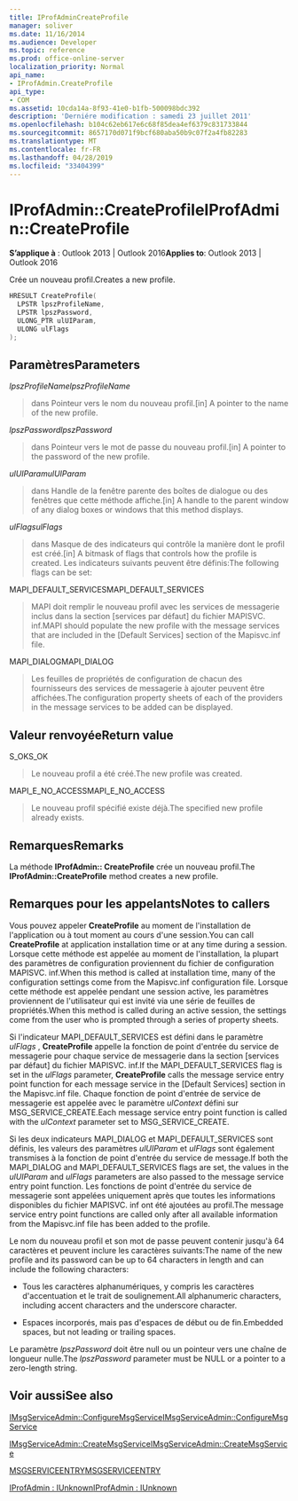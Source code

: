 ```yaml
---
title: IProfAdminCreateProfile
manager: soliver
ms.date: 11/16/2014
ms.audience: Developer
ms.topic: reference
ms.prod: office-online-server
localization_priority: Normal
api_name:
- IProfAdmin.CreateProfile
api_type:
- COM
ms.assetid: 10cda14a-8f93-41e0-b1fb-500098bdc392
description: 'Derniére modification : samedi 23 juillet 2011'
ms.openlocfilehash: b104c62eb617e6c68f85dea4ef6379c831733844
ms.sourcegitcommit: 8657170d071f9bcf680aba50b9c07f2a4fb82283
ms.translationtype: MT
ms.contentlocale: fr-FR
ms.lasthandoff: 04/28/2019
ms.locfileid: "33404399"
---
```

# <a name="iprofadmincreateprofile"></a><span data-ttu-id="619fd-103">IProfAdmin::CreateProfile</span><span class="sxs-lookup"><span data-stu-id="619fd-103">IProfAdmin::CreateProfile</span></span>

  
  
<span data-ttu-id="619fd-104">**S’applique à** : Outlook 2013 | Outlook 2016</span><span class="sxs-lookup"><span data-stu-id="619fd-104">**Applies to**: Outlook 2013 | Outlook 2016</span></span> 
  
<span data-ttu-id="619fd-105">Crée un nouveau profil.</span><span class="sxs-lookup"><span data-stu-id="619fd-105">Creates a new profile.</span></span>
  
```cpp
HRESULT CreateProfile(
  LPSTR lpszProfileName,
  LPSTR lpszPassword,
  ULONG_PTR ulUIParam,
  ULONG ulFlags
);
```

## <a name="parameters"></a><span data-ttu-id="619fd-106">Paramètres</span><span class="sxs-lookup"><span data-stu-id="619fd-106">Parameters</span></span>

 <span data-ttu-id="619fd-107">_lpszProfileName_</span><span class="sxs-lookup"><span data-stu-id="619fd-107">_lpszProfileName_</span></span>
  
> <span data-ttu-id="619fd-108">dans Pointeur vers le nom du nouveau profil.</span><span class="sxs-lookup"><span data-stu-id="619fd-108">[in] A pointer to the name of the new profile.</span></span>
    
 <span data-ttu-id="619fd-109">_lpszPassword_</span><span class="sxs-lookup"><span data-stu-id="619fd-109">_lpszPassword_</span></span>
  
> <span data-ttu-id="619fd-110">dans Pointeur vers le mot de passe du nouveau profil.</span><span class="sxs-lookup"><span data-stu-id="619fd-110">[in] A pointer to the password of the new profile.</span></span> 
    
 <span data-ttu-id="619fd-111">_ulUIParam_</span><span class="sxs-lookup"><span data-stu-id="619fd-111">_ulUIParam_</span></span>
  
> <span data-ttu-id="619fd-112">dans Handle de la fenêtre parente des boîtes de dialogue ou des fenêtres que cette méthode affiche.</span><span class="sxs-lookup"><span data-stu-id="619fd-112">[in] A handle to the parent window of any dialog boxes or windows that this method displays.</span></span>
    
 <span data-ttu-id="619fd-113">_ulFlags_</span><span class="sxs-lookup"><span data-stu-id="619fd-113">_ulFlags_</span></span>
  
> <span data-ttu-id="619fd-114">dans Masque de des indicateurs qui contrôle la manière dont le profil est créé.</span><span class="sxs-lookup"><span data-stu-id="619fd-114">[in] A bitmask of flags that controls how the profile is created.</span></span> <span data-ttu-id="619fd-115">Les indicateurs suivants peuvent être définis:</span><span class="sxs-lookup"><span data-stu-id="619fd-115">The following flags can be set:</span></span>
    
<span data-ttu-id="619fd-116">MAPI_DEFAULT_SERVICES</span><span class="sxs-lookup"><span data-stu-id="619fd-116">MAPI_DEFAULT_SERVICES</span></span> 
  
> <span data-ttu-id="619fd-117">MAPI doit remplir le nouveau profil avec les services de messagerie inclus dans la section [services par défaut] du fichier MAPISVC. inf.</span><span class="sxs-lookup"><span data-stu-id="619fd-117">MAPI should populate the new profile with the message services that are included in the [Default Services] section of the Mapisvc.inf file.</span></span>
    
<span data-ttu-id="619fd-118">MAPI_DIALOG</span><span class="sxs-lookup"><span data-stu-id="619fd-118">MAPI_DIALOG</span></span> 
  
> <span data-ttu-id="619fd-119">Les feuilles de propriétés de configuration de chacun des fournisseurs des services de messagerie à ajouter peuvent être affichées.</span><span class="sxs-lookup"><span data-stu-id="619fd-119">The configuration property sheets of each of the providers in the message services to be added can be displayed.</span></span> 
    
## <a name="return-value"></a><span data-ttu-id="619fd-120">Valeur renvoyée</span><span class="sxs-lookup"><span data-stu-id="619fd-120">Return value</span></span>

<span data-ttu-id="619fd-121">S_OK</span><span class="sxs-lookup"><span data-stu-id="619fd-121">S_OK</span></span> 
  
> <span data-ttu-id="619fd-122">Le nouveau profil a été créé.</span><span class="sxs-lookup"><span data-stu-id="619fd-122">The new profile was created.</span></span>
    
<span data-ttu-id="619fd-123">MAPI_E_NO_ACCESS</span><span class="sxs-lookup"><span data-stu-id="619fd-123">MAPI_E_NO_ACCESS</span></span> 
  
> <span data-ttu-id="619fd-124">Le nouveau profil spécifié existe déjà.</span><span class="sxs-lookup"><span data-stu-id="619fd-124">The specified new profile already exists.</span></span>
    
## <a name="remarks"></a><span data-ttu-id="619fd-125">Remarques</span><span class="sxs-lookup"><span data-stu-id="619fd-125">Remarks</span></span>

<span data-ttu-id="619fd-126">La méthode **IProfAdmin:: CreateProfile** crée un nouveau profil.</span><span class="sxs-lookup"><span data-stu-id="619fd-126">The **IProfAdmin::CreateProfile** method creates a new profile.</span></span> 
  
## <a name="notes-to-callers"></a><span data-ttu-id="619fd-127">Remarques pour les appelants</span><span class="sxs-lookup"><span data-stu-id="619fd-127">Notes to callers</span></span>

<span data-ttu-id="619fd-128">Vous pouvez appeler **CreateProfile** au moment de l'installation de l'application ou à tout moment au cours d'une session.</span><span class="sxs-lookup"><span data-stu-id="619fd-128">You can call **CreateProfile** at application installation time or at any time during a session.</span></span> <span data-ttu-id="619fd-129">Lorsque cette méthode est appelée au moment de l'installation, la plupart des paramètres de configuration proviennent du fichier de configuration MAPISVC. inf.</span><span class="sxs-lookup"><span data-stu-id="619fd-129">When this method is called at installation time, many of the configuration settings come from the Mapisvc.inf configuration file.</span></span> <span data-ttu-id="619fd-130">Lorsque cette méthode est appelée pendant une session active, les paramètres proviennent de l'utilisateur qui est invité via une série de feuilles de propriétés.</span><span class="sxs-lookup"><span data-stu-id="619fd-130">When this method is called during an active session, the settings come from the user who is prompted through a series of property sheets.</span></span> 
  
<span data-ttu-id="619fd-131">Si l'indicateur MAPI_DEFAULT_SERVICES est défini dans le paramètre _ulFlags_ , **CreateProfile** appelle la fonction de point d'entrée du service de messagerie pour chaque service de messagerie dans la section [services par défaut] du fichier MAPISVC. inf.</span><span class="sxs-lookup"><span data-stu-id="619fd-131">If the MAPI_DEFAULT_SERVICES flag is set in the  _ulFlags_ parameter, **CreateProfile** calls the message service entry point function for each message service in the [Default Services] section in the Mapisvc.inf file.</span></span> <span data-ttu-id="619fd-132">Chaque fonction de point d'entrée de service de messagerie est appelée avec le paramètre _ulContext_ défini sur MSG_SERVICE_CREATE.</span><span class="sxs-lookup"><span data-stu-id="619fd-132">Each message service entry point function is called with the  _ulContext_ parameter set to MSG_SERVICE_CREATE.</span></span> 
  
<span data-ttu-id="619fd-133">Si les deux indicateurs MAPI_DIALOG et MAPI_DEFAULT_SERVICES sont définis, les valeurs des paramètres _ulUIParam_ et _ulFlags_ sont également transmises à la fonction de point d'entrée du service de message.</span><span class="sxs-lookup"><span data-stu-id="619fd-133">If both the MAPI_DIALOG and MAPI_DEFAULT_SERVICES flags are set, the values in the  _ulUIParam_ and  _ulFlags_ parameters are also passed to the message service entry point function.</span></span> <span data-ttu-id="619fd-134">Les fonctions de point d'entrée du service de messagerie sont appelées uniquement après que toutes les informations disponibles du fichier MAPISVC. inf ont été ajoutées au profil.</span><span class="sxs-lookup"><span data-stu-id="619fd-134">The message service entry point functions are called only after all available information from the Mapisvc.inf file has been added to the profile.</span></span> 
  
<span data-ttu-id="619fd-135">Le nom du nouveau profil et son mot de passe peuvent contenir jusqu'à 64 caractères et peuvent inclure les caractères suivants:</span><span class="sxs-lookup"><span data-stu-id="619fd-135">The name of the new profile and its password can be up to 64 characters in length and can include the following characters:</span></span>
  
- <span data-ttu-id="619fd-136">Tous les caractères alphanumériques, y compris les caractères d'accentuation et le trait de soulignement.</span><span class="sxs-lookup"><span data-stu-id="619fd-136">All alphanumeric characters, including accent characters and the underscore character.</span></span>
    
- <span data-ttu-id="619fd-137">Espaces incorporés, mais pas d'espaces de début ou de fin.</span><span class="sxs-lookup"><span data-stu-id="619fd-137">Embedded spaces, but not leading or trailing spaces.</span></span>
    
<span data-ttu-id="619fd-138">Le paramètre _lpszPassword_ doit être null ou un pointeur vers une chaîne de longueur nulle.</span><span class="sxs-lookup"><span data-stu-id="619fd-138">The  _lpszPassword_ parameter must be NULL or a pointer to a zero-length string.</span></span> 
  
## <a name="see-also"></a><span data-ttu-id="619fd-139">Voir aussi</span><span class="sxs-lookup"><span data-stu-id="619fd-139">See also</span></span>



[<span data-ttu-id="619fd-140">IMsgServiceAdmin::ConfigureMsgService</span><span class="sxs-lookup"><span data-stu-id="619fd-140">IMsgServiceAdmin::ConfigureMsgService</span></span>](imsgserviceadmin-configuremsgservice.md)
  
[<span data-ttu-id="619fd-141">IMsgServiceAdmin::CreateMsgService</span><span class="sxs-lookup"><span data-stu-id="619fd-141">IMsgServiceAdmin::CreateMsgService</span></span>](imsgserviceadmin-createmsgservice.md)
  
[<span data-ttu-id="619fd-142">MSGSERVICEENTRY</span><span class="sxs-lookup"><span data-stu-id="619fd-142">MSGSERVICEENTRY</span></span>](msgserviceentry.md)
  
[<span data-ttu-id="619fd-143">IProfAdmin : IUnknown</span><span class="sxs-lookup"><span data-stu-id="619fd-143">IProfAdmin : IUnknown</span></span>](iprofadminiunknown.md)

